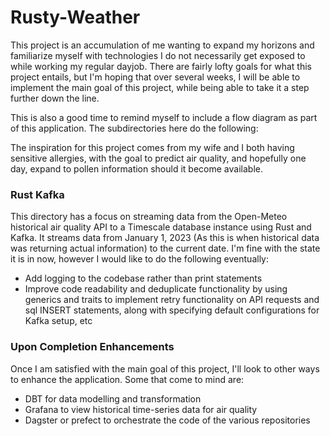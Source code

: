 # Rusty-Weather

This project is an accumulation of me wanting to expand my horizons and
familiarize myself with technologies I do not necessarily get exposed to while
working my regular dayjob. There are fairly lofty goals for what this project
entails, but I'm hoping that over several weeks, I will be able to implement the
main goal of this project, while being able to take it a step further down the
line.

This is also a good time to remind myself to include a flow diagram as part of
this application. The subdirectories here do the following:

The inspiration for this project comes from my wife and I both having sensitive
allergies, with the goal to predict air quality, and hopefully one day, expand
to pollen information should it become available.

### Rust Kafka
This directory has a focus on streaming data from the Open-Meteo historical air
quality API to a Timescale database instance using Rust and Kafka. It streams
data from January 1, 2023 (As this is when historical data was returning actual
information) to the current date. I'm fine with the state it is in now, however
I would like to do the following eventually:
- Add logging to the codebase rather than print statements
- Improve code readability and deduplicate functionality by using generics and
  traits to implement retry functionality on API requests and sql INSERT
  statements, along with specifying default configurations for Kafka setup, etc


### Upon Completion Enhancements
Once I am satisfied with the main goal of this project, I'll look to other ways
to enhance the application. Some that come to mind are:
- DBT for data modelling and transformation
- Grafana to view historical time-series data for air quality
- Dagster or prefect to orchestrate the code of the various repositories
